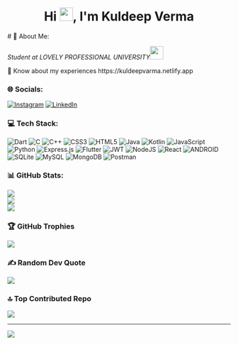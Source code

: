 <h1 align="center">Hi <img src="https://raw.githubusercontent.com/iampavangandhi/iampavangandhi/master/gifs/Hi.gif" width="30px">, I'm Kuldeep Verma</h1>
# 💫 About Me:
<p><em>Student at LOVELY PROFESSIONAL UNIVERSITY<img src="https://media.giphy.com/media/fYSnHlufseco8Fh93Z/giphy.gif" width="30">
</em></p>
📄 Know about my experiences https://kuldeepvarma.netlify.app


### 🌐 Socials:
[![Instagram](https://img.shields.io/badge/Instagram-%23E4405F.svg?logo=Instagram&logoColor=white)](https://instagram.com/kuldeepvarma7413) [![LinkedIn](https://img.shields.io/badge/LinkedIn-%230077B5.svg?logo=linkedin&logoColor=white)](https://www.linkedin.com/in/kul-deep-varma-4150bb225/) 

### 💻 Tech Stack:
![Dart](https://img.shields.io/badge/dart-%230175C2.svg?style=flat&logo=dart&logoColor=white) ![C](https://img.shields.io/badge/c-%2300599C.svg?style=flat&logo=c&logoColor=white) ![C++](https://img.shields.io/badge/c++-%2300599C.svg?style=flat&logo=c%2B%2B&logoColor=white) ![CSS3](https://img.shields.io/badge/css3-%231572B6.svg?style=flat&logo=css3&logoColor=white) ![HTML5](https://img.shields.io/badge/html5-%23E34F26.svg?style=flat&logo=html5&logoColor=white) ![Java](https://img.shields.io/badge/java-%23ED8B00.svg?style=flat&logo=java&logoColor=white) ![Kotlin](https://img.shields.io/badge/kotlin-%230095D5.svg?style=flat&logo=kotlin&logoColor=white) ![JavaScript](https://img.shields.io/badge/javascript-%23323330.svg?style=flat&logo=javascript&logoColor=%23F7DF1E) ![Python](https://img.shields.io/badge/python-3670A0?style=flat&logo=python&logoColor=ffdd54) ![Express.js](https://img.shields.io/badge/express.js-%23404d59.svg?style=flat&logo=express&logoColor=%2361DAFB) ![Flutter](https://img.shields.io/badge/Flutter-%2302569B.svg?style=flat&logo=Flutter&logoColor=white) ![JWT](https://img.shields.io/badge/JWT-black?style=flat&logo=JSON%20web%20tokens) ![NodeJS](https://img.shields.io/badge/node.js-6DA55F?style=flat&logo=node.js&logoColor=white) ![React](https://img.shields.io/badge/react-%2320232a.svg?style=flat&logo=react&logoColor=%2361DAFB) ![ANDROID](https://img.shields.io/badge/android-%2320232a.svg?style=flat&logo=android&logoColor=%a4c639) ![SQLite](https://img.shields.io/badge/sqlite-%2307405e.svg?style=flat&logo=sqlite&logoColor=white) ![MySQL](https://img.shields.io/badge/mysql-%2300f.svg?style=flat&logo=mysql&logoColor=white) ![MongoDB](https://img.shields.io/badge/MongoDB-%234ea94b.svg?style=flat&logo=mongodb&logoColor=white) ![Postman](https://img.shields.io/badge/Postman-FF6C37?style=flat&logo=postman&logoColor=white)

### 📊 GitHub Stats:
![](https://github-readme-stats.vercel.app/api?username=kuldeepvarma7413&theme=nightowl&hide_border=true&include_all_commits=true&count_private=false)<br/>
![](https://github-readme-streak-stats.herokuapp.com/?user=kuldeepvarma7413&theme=nightowl&hide_border=true)<br/>
![](https://github-readme-stats.vercel.app/api/top-langs/?username=kuldeepvarma7413&theme=nightowl&hide_border=true&include_all_commits=true&count_private=false&layout=compact)

### 🏆 GitHub Trophies
![](https://github-profile-trophy.vercel.app/?username=vi5hnuu&theme=radical&no-frame=false&no-bg=false&margin-w=4)

### ✍️ Random Dev Quote
![](https://quotes-github-readme.vercel.app/api?type=horizontal&theme=radical)

### 🔝 Top Contributed Repo
![](https://github-contributor-stats.vercel.app/api?username=kuldeepvarma7413&limit=5&theme=dark&combine_all_yearly_contributions=true)

---
[![](https://visitcount.itsvg.in/api?id=kuldeepvarma7413&icon=0&color=0)](https://visitcount.itsvg.in)

<!-- Proudly created with GPRM ( https://gprm.itsvg.in ) -->
